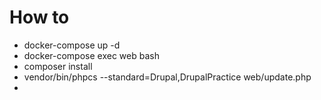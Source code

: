 # How to

* docker-compose up -d
* docker-compose exec web bash
* composer install
* vendor/bin/phpcs --standard=Drupal,DrupalPractice web/update.php
* 